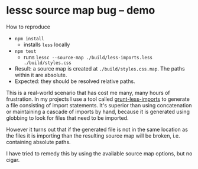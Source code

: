 lessc source map bug – demo
===========================

How to reproduce

- `npm install`
  - installs `less` locally
- `npm test`
  - runs `lessc --source-map ./build/less-imports.less ./build/styles.css`
- Result: a source map is created at `./build/styles.css.map`. The paths within it are absolute.
- Expected: they should be resolved relative paths.

This is a real-world scenario that has cost me many, many hours of frustration. In my projects I use a tool called
[grunt-less-imports](https://github.com/MarcDiethelm/grunt-less-imports) to generate a file consisting of import
statements. It's superior than using concatenation or maintaining a cascade of imports by hand, because it is generated
using globbing to look for files that need to be imported.

However it turns out that if the generated file is not in the same location as the files it is importing than the
resulting source map will be broken, i.e. containing absolute paths.

I have tried to remedy this by using the available source map options, but no cigar.